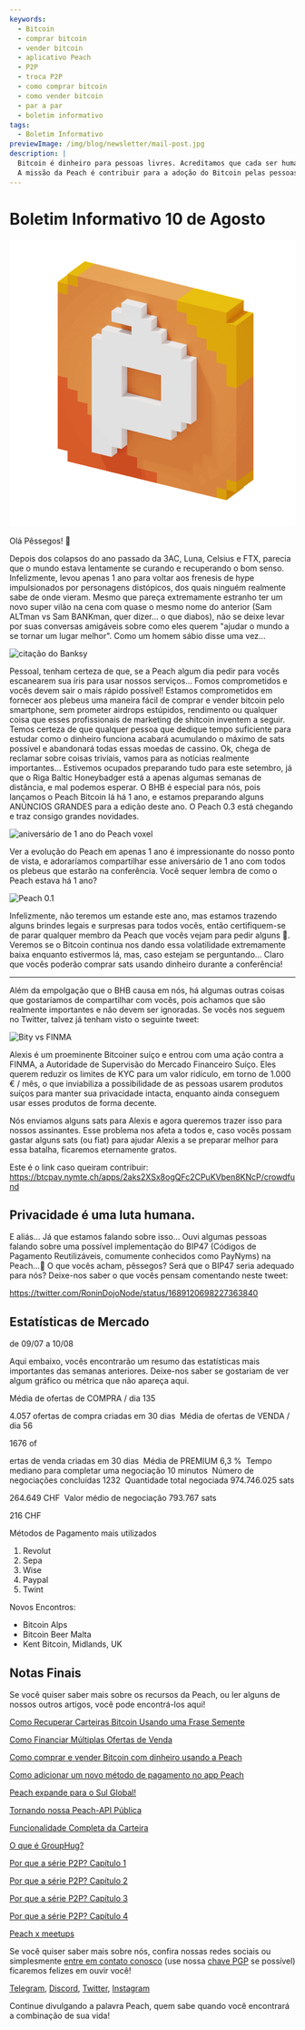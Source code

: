```yaml
---
keywords:
  - Bitcoin
  - comprar bitcoin
  - vender bitcoin
  - aplicativo Peach
  - P2P
  - troca P2P
  - como comprar bitcoin
  - como vender bitcoin
  - par a par
  - boletim informativo
tags:
  - Boletim Informativo
previewImage: /img/blog/newsletter/mail-post.jpg
description: |
  Bitcoin é dinheiro para pessoas livres. Acreditamos que cada ser humano tem o direito de escolher qual dinheiro usar para armazenar sua riqueza, o resultado de seu trabalho, seu tempo e energia.
  A missão da Peach é contribuir para a adoção do Bitcoin pelas pessoas.
---
```


# Boletim Informativo 10 de Agosto

![gif de pêssego com bitcoin](/img/blog/newsletter/gif-peach.gif)

Olá Pêssegos! 🍑

Depois dos colapsos do ano passado da 3AC, Luna, Celsius e FTX, parecia que o mundo estava lentamente se curando e recuperando o bom senso. Infelizmente, levou apenas 1 ano para voltar aos frenesis de hype impulsionados por personagens distópicos, dos quais ninguém realmente sabe de onde vieram.
Mesmo que pareça extremamente estranho ter um novo super vilão na cena com quase o mesmo nome do anterior (Sam ALTman vs Sam BANKman, quer dizer... o que diabos), não se deixe levar por suas conversas amigáveis sobre como eles querem "ajudar o mundo a se tornar um lugar melhor".
Como um homem sábio disse uma vez...

![citação do Banksy](https://img.mailinblue.com/5647291/images/content_library/original/64d35cc39777020a1b7cf7d7.png)

Pessoal, tenham certeza de que, se a Peach algum dia pedir para vocês escanearem sua íris para usar nossos serviços... Fomos comprometidos e vocês devem sair o mais rápido possível!
Estamos comprometidos em fornecer aos plebeus uma maneira fácil de comprar e vender bitcoin pelo smartphone, sem prometer airdrops estúpidos, rendimento ou qualquer coisa que esses profissionais de marketing de shitcoin inventem a seguir. Temos certeza de que qualquer pessoa que dedique tempo suficiente para estudar como o dinheiro funciona acabará acumulando o máximo de sats possível e abandonará todas essas moedas de cassino.
Ok, chega de reclamar sobre coisas triviais, vamos para as notícias realmente importantes...
Estivemos ocupados preparando tudo para este setembro, já que o Riga Baltic Honeybadger está a apenas algumas semanas de distância, e mal podemos esperar.
O BHB é especial para nós, pois lançamos o Peach Bitcoin lá há 1 ano, e estamos preparando alguns ANÚNCIOS GRANDES para a edição deste ano. O Peach 0.3 está chegando e traz consigo grandes novidades.

![aniversário de 1 ano do Peach voxel](https://img.mailinblue.com/5647291/images/content_library/original/64d3780885a0cd7497564a07.jpg)

Ver a evolução do Peach em apenas 1 ano é impressionante do nosso ponto de vista, e adoraríamos compartilhar esse aniversário de 1 ano com todos os plebeus que estarão na conferência.
Você sequer lembra de como o Peach estava há 1 ano?

![Peach 0.1](https://img.mailinblue.com/5647291/images/content_library/original/64d36d212c6abc15dd4844bc.png)

Infelizmente, não teremos um estande este ano, mas estamos trazendo alguns brindes legais e surpresas para todos vocês, então certifiquem-se de parar qualquer membro da Peach que vocês vejam para pedir alguns 🎁.
Veremos se o Bitcoin continua nos dando essa volatilidade extremamente baixa enquanto estivermos lá, mas, caso estejam se perguntando... Claro que vocês poderão comprar sats usando dinheiro durante a conferência!

---

Além da empolgação que o BHB causa em nós, há algumas outras coisas que gostaríamos de compartilhar com vocês, pois achamos que são realmente importantes e não devem ser ignoradas.
Se vocês nos seguem no Twitter, talvez já tenham visto o seguinte tweet:

![Bity vs FINMA](https://img.mailinblue.com/5647291/images/content_library/original/64d370c9bbeb9d0cb969c1d3.png)

Alexis é um proeminente Bitcoiner suíço e entrou com uma ação contra a FINMA, a Autoridade de Supervisão do Mercado Financeiro Suíço. Eles querem reduzir os limites de KYC para um valor ridículo, em torno de 1.000 € / mês, o que inviabiliza a possibilidade de as pessoas usarem produtos suíços para manter sua privacidade intacta, enquanto ainda conseguem usar esses produtos de forma decente.

Nós enviamos alguns sats para Alexis e agora queremos trazer isso para nossos assinantes. Esse problema nos afeta a todos e, caso vocês possam gastar alguns sats (ou fiat) para ajudar Alexis a se preparar melhor para essa batalha, ficaremos eternamente gratos.

Este é o link caso queiram contribuir:
https://btcpay.nymte.ch/apps/2aks2XSx8ogQFc2CPuKVben8KNcP/crowdfund

## Privacidade é uma luta humana.

E aliás... Já que estamos falando sobre isso... Ouvi algumas pessoas falando sobre uma possível implementação do BIP47 (Códigos de Pagamento Reutilizáveis, comumente conhecidos como PayNyms) na Peach...👀
O que vocês acham, pêssegos? Será que o BIP47 seria adequado para nós? Deixe-nos saber o que vocês pensam comentando neste tweet:

https://twitter.com/RoninDojoNode/status/1689120698227363840

## Estatísticas de Mercado

de 09/07 a 10/08

Aqui embaixo, vocês encontrarão um resumo das estatísticas mais importantes das semanas anteriores. Deixe-nos saber se gostariam de ver algum gráfico ou métrica que não apareça aqui.

Média de ofertas de COMPRA / dia
135

4.057 ofertas de compra criadas em 30 dias
­
Média de ofertas de VENDA / dia
56

1676 of

ertas de venda criadas em 30 dias
­
Média de PREMIUM
6,3 %
­
Tempo mediano para completar uma negociação
10 minutos
­
Número de negociações concluídas
1232
­
Quantidade total negociada
974.746.025 sats

264.649 CHF
­
Valor médio de negociação
793.767 sats

216 CHF

Métodos de Pagamento mais utilizados

1. Revolut
2. Sepa
3. Wise
4. Paypal
5. Twint

Novos Encontros:

- Bitcoin Alps
- Bitcoin Beer Malta
- Kent Bitcoin, Midlands, UK

## Notas Finais

Se você quiser saber mais sobre os recursos da Peach, ou ler alguns de nossos outros artigos, você pode encontrá-los aqui!

[Como Recuperar Carteiras Bitcoin Usando uma Frase Semente](https://peachbitcoin.com/pt/blog/how-to-restore-peach-wallet/)

[Como Financiar Múltiplas Ofertas de Venda](https://peachbitcoin.com/pt/blog/funding-multiple-sell-offers/)

[Como comprar e vender Bitcoin com dinheiro usando a Peach](https://peachbitcoin.com/pt/blog/how-to-buy-and-sell-bitcoin-with-cash-using-peach/)

[Como adicionar um novo método de pagamento no app Peach](https://peachbitcoin.com/pt/blog/how-to-add-a-payment-method/)

[Peach expande para o Sul Global!](https://peachbitcoin.com/pt/blog/peach-expands-to-the-global-south/)

[Tornando nossa Peach-API Pública](https://peachbitcoin.com/pt/blog/making-our-peach-api-public/)

[Funcionalidade Completa da Carteira](https://peachbitcoin.com/pt/blog/full-wallet-functionality/)

[O que é GroupHug?](https://peachbitcoin.com/pt/blog/group-hug/)

[Por que a série P2P? Capítulo 1](https://peachbitcoin.com/pt/blog/why-p2p-chapter-1/)

[Por que a série P2P? Capítulo 2](https://peachbitcoin.com/pt/blog/why-p2p-chapter-2/)

[Por que a série P2P? Capítulo 3](https://peachbitcoin.com/pt/blog/why-p2p-chapter-3-circular-economies/)

[Por que a série P2P? Capítulo 4](https://peachbitcoin.com/pt/blog/why-p2p-chapter-4-chains-of-trust/)

[Peach x meetups](https://peachbitcoin.com/pt/blog/peach-for-meetups/)

Se você quiser saber mais sobre nós, confira nossas redes sociais ou simplesmente [entre em contato conosco](mailto:hello@peachbitcoin.com) (use nossa [chave PGP](https://keys.openpgp.org/vks/v1/by-fingerprint/48339A19645E2E53488E0E5479E1B270FACD1BD2) se possível) ficaremos felizes em ouvir você!

[Telegram](https://t.me/+GkOW1J-ixBBkZWRk), [Discord](https://discord.gg/ypeHz3SW54), [Twitter](https://twitter.com/peachbitcoin), [Instagram](https://instagram.com/peachbitcoin)

Continue divulgando a palavra Peach, quem sabe quando você encontrará a combinação de sua vida!
